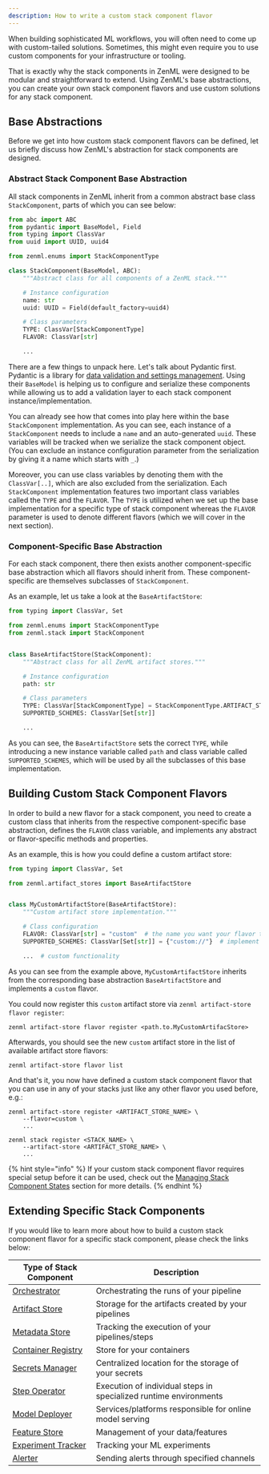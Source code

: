 ```yaml
---
description: How to write a custom stack component flavor
---
```


When building sophisticated ML workflows, you will often need to come up with
custom-tailed solutions. Sometimes, this might even require you to use custom 
components for your infrastructure or tooling.

That is exactly why the stack components in ZenML were designed to be
modular and straightforward to extend. Using ZenML's base abstractions, you can
create your own stack component flavors and use custom solutions for any stack
component.

## Base Abstractions

Before we get into how custom stack component flavors can be defined, let us
briefly discuss how ZenML's abstraction for stack components are designed.

### Abstract Stack Component Base Abstraction

All stack components in ZenML inherit from a common abstract base class 
`StackComponent`, parts of which you can see below:

```python
from abc import ABC
from pydantic import BaseModel, Field
from typing import ClassVar
from uuid import UUID, uuid4

from zenml.enums import StackComponentType

class StackComponent(BaseModel, ABC):
    """Abstract class for all components of a ZenML stack."""

    # Instance configuration
    name: str
    uuid: UUID = Field(default_factory=uuid4)

    # Class parameters
    TYPE: ClassVar[StackComponentType]
    FLAVOR: ClassVar[str]

    ...
```

There are a few things to unpack here. Let's talk about Pydantic first. Pydantic is a library for [data validation and settings management](https://pydantic-docs.helpmanual.io/). Using their `BaseModel` is helping us to configure and serialize these components while allowing us to add a validation layer to each stack component instance/implementation.

You can already see how that comes into play here within the base `StackComponent` implementation. As you can see, each instance of a `StackComponent` needs to include a `name` and an auto-generated `uuid`. These variables will be tracked when we serialize the stack component object. (You can exclude an instance configuration parameter from the serialization by giving it a name which starts with `_`.)

Moreover, you can use class variables by denoting them with the `ClassVar[..]`, which are also excluded from the serialization. Each `StackComponent` implementation features two important class variables called the `TYPE` and the `FLAVOR`. The `TYPE` is utilized when we set up the base implementation for a specific type of stack component whereas the `FLAVOR` parameter is used to denote different flavors (which we will cover in the next section).

### Component-Specific Base Abstraction

For each stack component, there then exists another component-specific base
abstraction which all flavors should inherit from. These component-specific
are themselves subclasses of `StackComponent`.

As an example, let us take a look at the `BaseArtifactStore`:

```python
from typing import ClassVar, Set

from zenml.enums import StackComponentType
from zenml.stack import StackComponent


class BaseArtifactStore(StackComponent):
    """Abstract class for all ZenML artifact stores."""

    # Instance configuration
    path: str

    # Class parameters
    TYPE: ClassVar[StackComponentType] = StackComponentType.ARTIFACT_STORE
    SUPPORTED_SCHEMES: ClassVar[Set[str]]

    ...
```

As you can see, the `BaseArtifactStore` sets the correct `TYPE`, while introducing a new instance variable called `path` and class variable called `SUPPORTED_SCHEMES`, which will be used by all the subclasses of this base implementation.

## Building Custom Stack Component Flavors

In order to build a new flavor for a stack component, you need to create a
custom class that inherits from the respective component-specific base 
abstraction, defines the `FLAVOR` class variable, and implements any
abstract or flavor-specific methods and properties. 

As an example, this is how you could define a custom artifact store:

```python
from typing import ClassVar, Set

from zenml.artifact_stores import BaseArtifactStore


class MyCustomArtifactStore(BaseArtifactStore):
    """Custom artifact store implementation."""

    # Class configuration
    FLAVOR: ClassVar[str] = "custom"  # the name you want your flavor to have
    SUPPORTED_SCHEMES: ClassVar[Set[str]] = {"custom://"}  # implement this

    ...  # custom functionality
```

As you can see from the example above, `MyCustomArtifactStore` inherits from the corresponding base abstraction `BaseArtifactStore` and implements a `custom` flavor. 

You could now register this `custom` artifact store via 
`zenml artifact-store flavor register`:

```shell
zenml artifact-store flavor register <path.to.MyCustomArtifacStore>
```

Afterwards, you should see the new `custom` artifact store in the list of
available artifact store flavors:

```shell
zenml artifact-store flavor list
```

And that's it, you now have defined a custom stack component flavor that you
can use in any of your stacks just like any other flavor you used before, e.g.:

```shell
zenml artifact-store register <ARTIFACT_STORE_NAME> \
    --flavor=custom \
    ...

zenml stack register <STACK_NAME> \
    --artifact-store <ARTIFACT_STORE_NAME> \
    ...
```

{% hint style="info" %}
If your custom stack component flavor requires special setup before it can be
used, check out the [Managing Stack Component States](stack-state-management.md)
section for more details.
{% endhint %}

## Extending Specific Stack Components

If you would like to learn more about how to build a custom stack component
flavor for a specific stack component, please check the links below:

| **Type of Stack Component**                 | **Description**                                                                               |
|---------------------------------------------|-----------------------------------------------------------------------------------------------|
| [Orchestrator](../../mlops_stacks/orchestrators/custom.md)              | Orchestrating the runs of your pipeline                           |
| [Artifact Store](../../mlops_stacks/artifact_stores/custom.md)          | Storage for the artifacts created by your pipelines               |
| [Metadata Store](../../mlops_stacks/metadata_stores/custom.md)          | Tracking the execution of your pipelines/steps                    |
| [Container Registry](../../mlops_stacks/container_registries/custom.md) | Store for your containers                                         |
| [Secrets Manager](../../mlops_stacks/secrets_managers/custom.md)        | Centralized location for the storage of your secrets              |
| [Step Operator](../../mlops_stacks/step_operators/custom.md)            | Execution of individual steps in specialized runtime environments |
| [Model Deployer](../../mlops_stacks/model_deployers/custom.md)          | Services/platforms responsible for online model serving           |
| [Feature Store](../../mlops_stacks/feature_stores/custom.md)            | Management of your data/features                                  |
| [Experiment Tracker](../../mlops_stacks/experiment_trackers/custom.md)  | Tracking your ML experiments                                      |
| [Alerter](../../mlops_stacks/alerters/custom.md)                        | Sending alerts through specified channels                         |
